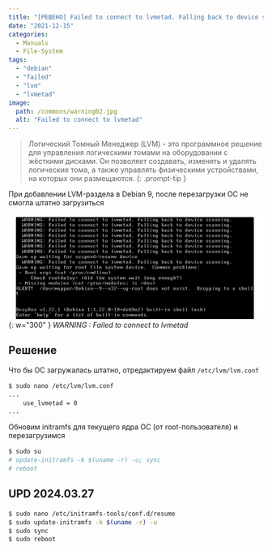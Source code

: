```yaml
---
title: "[РЕШЕНО] Failed to connect to lvmetad. Falling back to device scanning"
date: "2021-12-15"
categories: 
  - Manuals
  - File-System
tags: 
  - "debian"
  - "failed"
  - "lvm"
  - "lvmetad"
image:
  path: /commons/warning02.jpg
  alt: "Failed to connect to lvmetad"
---
```


> Логический Томный Менеджер (LVM) - это программное решение для управления логическими томами на оборудовании с жёсткими дисками. Он позволяет создавать, изменять и удалять логические тома, а также управлять физическими устройствами, на которых они размещаются.
{: .prompt-tip }

При добавлении LVM-раздела в Debian 9, после перезагрузки ОС не смогла штатно загрузиться

![](/assets/img/posts/2021/12/15/img.png){: w="300" }
_WARNING : Failed to connect to lvmetad_

## Решение

Что бы ОС загружалась штатно, отредактируем файл `/etc/lvm/lvm.conf`

```sh
$ sudo nano /etc/lvm/lvm.conf
...
    use_lvmetad = 0
...
```

Обновим initramfs для текущего ядра ОС (от root-пользователя) и перезагрузимся

```sh
$ sudo su
# update-initramfs -k $(uname -r) -u; sync
# reboot
```

## UPD 2024.03.27

```sh
$ sudo nano /etc/initramfs-tools/conf.d/resume
$ sudo update-initramfs -k $(uname -r) -u
$ sudo sync
$ sudo reboot
```
